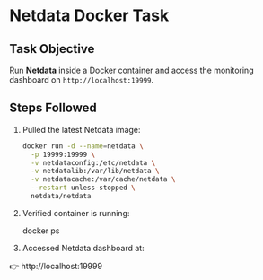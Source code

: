 # Netdata Docker Task

## Task Objective
Run **Netdata** inside a Docker container and access the monitoring dashboard on `http://localhost:19999`.

## Steps Followed
1. Pulled the latest Netdata image:
   ```bash
   docker run -d --name=netdata \
     -p 19999:19999 \
     -v netdataconfig:/etc/netdata \
     -v netdatalib:/var/lib/netdata \
     -v netdatacache:/var/cache/netdata \
     --restart unless-stopped \
     netdata/netdata

2. Verified container is running:

   docker ps

4. Accessed Netdata dashboard at:

👉 http://localhost:19999
